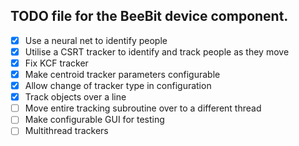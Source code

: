 ## TODO file for the BeeBit device component.

- [x] Use a neural net to identify people
- [x] Utilise a CSRT tracker to identify and track people as they move
- [x] Fix KCF tracker
- [x] Make centroid tracker parameters configurable
- [x] Allow change of tracker type in configuration
- [x] Track objects over a line
- [ ] Move entire tracking subroutine over to a different thread
- [ ] Make configurable GUI for testing
- [ ] Multithread trackers
